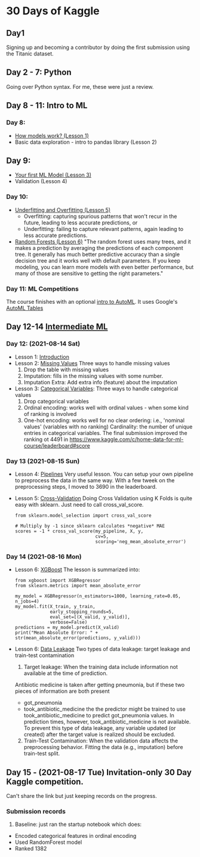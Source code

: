 # 30 Days of Kaggle

## Day1
Signing up and becoming a contributor by doing the first submission using the Titanic dataset.

## Day 2 - 7: Python
Going over Python syntax. For me, these were just a review.

## Day 8 - 11: Intro to ML
### Day 8:
- [How models work? (Lesson 1)](https://www.kaggle.com/dansbecker/how-models-work)
- Basic data exploration - intro to pandas library (Lesson 2)
## Day 9:
- [Your first ML Model (Lesson 3)](https://www.kaggle.com/dansbecker/your-first-machine-learning-model)
- Validation (Lesson 4)
### Day 10:
- [Underfitting and Overfitting (Lesson 5)](https://www.kaggle.com/dansbecker/underfitting-and-overfitting)
  - Overfitting: capturing spurious patterns that won't recur in the future, leading to less accurate predictions, or
  - Underfitting: failing to capture relevant patterns, again leading to less accurate predictions.
- [Random Forests (Lesson 6)](https://www.kaggle.com/dansbecker/random-forests?utm_medium=email&utm_source=gamma&utm_campaign=thirty-days-of-ml&utm_content=day-10)
  "The random forest uses many trees, and it makes a prediction by averaging the predictions of each component tree. It generally has much better predictive accuracy than a single decision tree and it works well with default parameters. If you keep modeling, you can learn more models with even better performance, but many of those are sensitive to getting the right parameters."
  
### Day 11: ML Competitions
The course finishes with an optional [intro to AutoML](https://www.kaggle.com/alexisbcook/intro-to-automl). It uses Google's [AutoML Tables](https://cloud.google.com/automl-tables) 

## Day 12-14 [Intermediate ML](https://www.kaggle.com/learn/intermediate-machine-learning)
### Day 12: (2021-08-14 Sat)
- Lesson 1: [Introduction](https://www.kaggle.com/alexisbcook/introduction?utm_medium=email&utm_source=gamma&utm_campaign=thirty-days-of-ml&utm_content=day-12)
- Lesson 2: [Missing Values](https://www.kaggle.com/alexisbcook/missing-values)
  Three ways to handle missing values
  1. Drop the table with missing values
  2. Imputation: fills in the missing values with some number.
  3. Imputation Extra: Add extra info (feature) about the imputation
- Lesson 3: [Categorical Variables](): Three ways to handle categorical values
  1. Drop categorical variables
  2. Ordinal encoding: works well with ordinal values - when some kind of ranking is involved
  3. One-hot encoding: works well for no clear ordering: i.e., 'nominal values' (variables with no ranking)
  Cardinality: the number of unique entries in categorical variables.
  The final submission improved the ranking ot 4491 in https://www.kaggle.com/c/home-data-for-ml-course/leaderboard#score

### Day 13 (2021-08-15 Sun)
- Lesson 4: [Pipelines](https://www.kaggle.com/alexisbcook/pipelines) Very useful lesson.
  You can setup your own pipeline to preprocess the data in the same way.
  With a few tweek on the preprocessing steps, I moved to 3690 in the leaderboard.
- Lesson 5: [Cross-Validation](https://www.kaggle.com/alexisbcook/cross-validation)
  Doing Cross Validation using K Folds is quite easy with sklearn. Just need to call cross_val_score.

  ```
  from sklearn.model_selection import cross_val_score

  # Multiply by -1 since sklearn calculates *negative* MAE
  scores = -1 * cross_val_score(my_pipeline, X, y,
                                cv=5,
                                scoring='neg_mean_absolute_error')
  ```

### Day 14 (2021-08-16 Mon)
- Lesson 6: [XGBoost](https://www.kaggle.com/alexisbcook/xgboost)
The lesson is summarized into:
  ```
  from xgboost import XGBRegressor
  from sklearn.metrics import mean_absolute_error

  my_model = XGBRegressor(n_estimators=1000, learning_rate=0.05, n_jobs=4)
  my_model.fit(X_train, y_train, 
               early_stopping_rounds=5, 
               eval_set=[(X_valid, y_valid)], 
               verbose=False)
  predictions = my_model.predict(X_valid)
  print("Mean Absolute Error: " + str(mean_absolute_error(predictions, y_valid)))

  ```
- Lesson 6: [Data Leakage](https://www.kaggle.com/alexisbcook/data-leakage)
  Two types of data leakage: target leakage and train-test contamination
  
  1. Target leakage: When the training data include information not available at the time of prediction.

    Antibiotic medicine is taken after getting pneumonia, but if these two pieces of information are both present
    - got_pneumonia	
    - took_antibiotic_medicine
    the the predictor might be trained to use took_antibiotic_medicine to predict got_pneumonia values.
    In prediction times, however, took_antibiotic_medicine is not available.
    To prevent this type of data leakage, any variable updated (or created) after the target value is realized should be excluded.

  2. Train-Test Contamination: When the validation data affects the preprocessing behavior.
    Fitting the data (e.g., imputation) before train-test split.

## Day 15 - (2021-08-17 Tue) Invitation-only 30 Day Kaggle competition.
Can't share the link but just keeping records on the progress.

### Submission records
1. Baseline: just ran the startup notebook which does:
  - Encoded categorical features in ordinal encoding
  - Used RandomForest model
  - Ranked 1382
